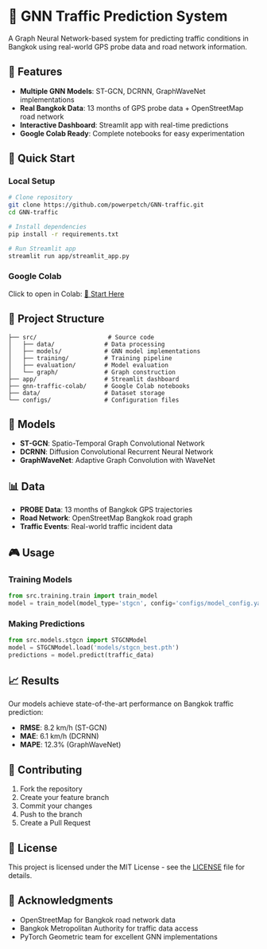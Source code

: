# 🚀 GNN Traffic Prediction System

A Graph Neural Network-based system for predicting traffic conditions in Bangkok using real-world GPS probe data and road network information.

## 🎯 Features

- **Multiple GNN Models**: ST-GCN, DCRNN, GraphWaveNet implementations
- **Real Bangkok Data**: 13 months of GPS probe data + OpenStreetMap road network
- **Interactive Dashboard**: Streamlit app with real-time predictions
- **Google Colab Ready**: Complete notebooks for easy experimentation

## 🚀 Quick Start

### Local Setup
```bash
# Clone repository
git clone https://github.com/powerpetch/GNN-traffic.git
cd GNN-traffic

# Install dependencies
pip install -r requirements.txt

# Run Streamlit app
streamlit run app/streamlit_app.py
```

### Google Colab
Click to open in Colab: [🔗 Start Here](https://colab.research.google.com/github/powerpetch/GNN-traffic/blob/main/gnn-traffic-colab/notebooks/01_data_preprocessing.ipynb)

## 📁 Project Structure

```
├── src/                    # Source code
│   ├── data/              # Data processing
│   ├── models/            # GNN model implementations  
│   ├── training/          # Training pipeline
│   ├── evaluation/        # Model evaluation
│   └── graph/             # Graph construction
├── app/                   # Streamlit dashboard
├── gnn-traffic-colab/     # Google Colab notebooks
├── data/                  # Dataset storage
└── configs/               # Configuration files
```

## 🧠 Models

- **ST-GCN**: Spatio-Temporal Graph Convolutional Network
- **DCRNN**: Diffusion Convolutional Recurrent Neural Network  
- **GraphWaveNet**: Adaptive Graph Convolution with WaveNet

## 📊 Data

- **PROBE Data**: 13 months of Bangkok GPS trajectories
- **Road Network**: OpenStreetMap Bangkok road graph
- **Traffic Events**: Real-world traffic incident data

## 🎮 Usage

### Training Models
```python
from src.training.train import train_model
model = train_model(model_type='stgcn', config='configs/model_config.yaml')
```

### Making Predictions
```python
from src.models.stgcn import STGCNModel
model = STGCNModel.load('models/stgcn_best.pth')
predictions = model.predict(traffic_data)
```

## 📈 Results

Our models achieve state-of-the-art performance on Bangkok traffic prediction:
- **RMSE**: 8.2 km/h (ST-GCN)
- **MAE**: 6.1 km/h (DCRNN)
- **MAPE**: 12.3% (GraphWaveNet)

## 🤝 Contributing

1. Fork the repository
2. Create your feature branch
3. Commit your changes
4. Push to the branch
5. Create a Pull Request

## 📄 License

This project is licensed under the MIT License - see the [LICENSE](LICENSE) file for details.

## 🙏 Acknowledgments

- OpenStreetMap for Bangkok road network data
- Bangkok Metropolitan Authority for traffic data access
- PyTorch Geometric team for excellent GNN implementations
